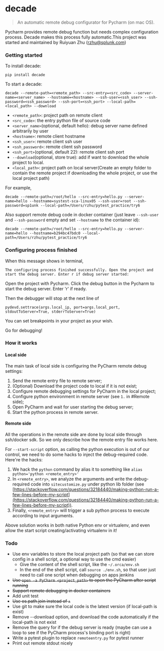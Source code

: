 # decade

> An automatic remote debug configurator for Pycharm (on mac OS).


Pycharm provides remote debug function but needs complex configuration process.
Decade makes this process fully automatic.This project was started and maintained by Ruiyuan Zhu (rzhu@splunk.com)


### Getting started

To install decade:
```
pip install decade
```

To start a decade:
```
decade --remote-path=<remote_path> --src-entry=<src_code> --server-name=<server_name> --hostname=<hostname> --ssh-user=<ssh_user> --ssh-password=<ssh_password> --ssh-port=<ssh_port> --local-path=<local_path> --download
```

- `<remote_path>`: project path on remote client
- `<src_code>`: the entry python file of source code
- `<server_name>`(optional, default hello): debug server name defined arbitrarily by user
- `<hostname>`: remote client hostname
- `<ssh_user>`: remote client ssh user
- `<ssh_password>`: remote client ssh password
- `<ssh_port>`(optional, default 22): remote client ssh port
- `--download`(optional, store true): add if want to download the whole project to local. 
- `<local_path>`: project path on local server(Create an empty folder to contain the remote project if downloading the whole project, or use the local project path)

For example,
```
decade --remote-path=/root/hello --src-entry=hello.py --server-name=hello --hostname=systest-sca-linux05 --ssh-user=root --ssh-password=sp1unk --local-path=/Users/rzhu/pytest_practice/try6
```

Also support remote debug code in docker container (just leave `--ssh-user` and `--ssh-password` empty and set `--hostname` to the container id):

```
decade --remote-path=/root/hello --src-entry=hello.py --server-name=hello --hostname=b294bc47bdc0 --local-path=/Users/rzhu/pytest_practice/try6
```

### Configuring process finished

When this message shows in terminal, 
```
The configuring process finished successfully. Open the project and start the debug server. Enter r if debug server started:
```
Open the project with Pycharm. Click the debug button in the Pycharm to start the debug server. Enter 'r' if ready.

Then the debugger will stop at the next line of 
```
pydevd.settrace(args.local_ip, port=args.local_port, stdoutToServer=True, stderrToServer=True)
```

You can set breakpoints in your project as your wish.

Go for debugging!

### How it works

#### Local side ####

The main task of local side is configuring the PyCharm remote debug settings:

1. Send the remote entry file to remote server;
2. (Optional) Download the project code to local if it is not exist;
3. Configure remote debugging settings for PyCharm in the local project;
4. Configure python environment in remote server (see `1.` in #Remote side);
5. Open PyCharm and wait for user starting the debug server;
6. Start the python process in remote server.

#### Remote side ####

All the operations in the remote side are done by local side through ssh/docker sdk. So we only describe how the remote entry file works here.

For `--start-script` option, as calling the python execution is out of our control, we need to do some hacks to inject the debug-required code. Here're the hacks:

1. We hack the `python` command by alias it to something like `alias python='python <remote_entry>'`
2. In `<remote_entry>`, we analyze the arguments and write the debug-required code into `sitecustomize.py` under python lib folder (see [https://stackoverflow.com/questions/32184440/making-python-run-a-few-lines-before-my-script](https://stackoverflow.com/questions/32184440/making-python-run-a-few-lines-before-my-script)).
3. Finally, `<remote_entry>` will trigger a sub python process to execute according to input arguments.

Above solution works in both native Python env or virtualenv, and even allow the start script creating/activating virtualenv in it!

### Todo

- Use env variables to store the local project path (so that we can store config in a shell script, a optional way to use the cmd easier)
    - Give the content of the shell script, like the `~/.orca/env.sh`
    - In the end of the shell script, call `source ./env.sh`, so that user just need to call one script when debugging on apps jenkins
- ~~Use `open -a PyCharm <project_path>` to open the PyCharm after script running~~
- ~~Support remote debugging in docker containers~~
- Add unit test
- ~~Use os.path.join instead of `+`~~
- Use git to make sure the local code is the latest version (if local-path is exist)
- Remove --download option, and download the code automatically if the local-path is not exist
- Remove the query for if the debug server is ready (maybe can use a loop to see if the PyCharm process's binding port is right)
- Write a pytest plugin to replace `remoteentry.py` for pytest runner
- Print out remote stdout nicely